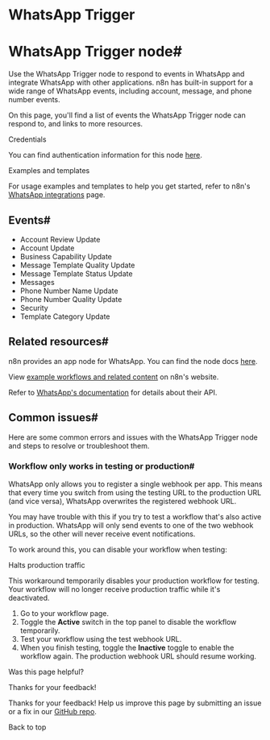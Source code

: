 # WhatsApp Trigger

[ ](https://github.com/n8n-io/n8n-docs/edit/main/docs/integrations/builtin/trigger-nodes/n8n-nodes-base.whatsapptrigger.md "Edit this page")

# WhatsApp Trigger node#

Use the WhatsApp Trigger node to respond to events in WhatsApp and integrate WhatsApp with other applications. n8n has built-in support for a wide range of WhatsApp events, including account, message, and phone number events.

On this page, you'll find a list of events the WhatsApp Trigger node can respond to, and links to more resources.

Credentials

You can find authentication information for this node [here](../../credentials/whatsapp/).

Examples and templates

For usage examples and templates to help you get started, refer to n8n's [WhatsApp integrations](https://n8n.io/integrations/whatsapp-trigger/) page.

## Events#

  * Account Review Update
  * Account Update
  * Business Capability Update
  * Message Template Quality Update
  * Message Template Status Update
  * Messages
  * Phone Number Name Update
  * Phone Number Quality Update
  * Security
  * Template Category Update



## Related resources#

n8n provides an app node for WhatsApp. You can find the node docs [here](../../app-nodes/n8n-nodes-base.whatsapp/).

View [example workflows and related content](https://n8n.io/integrations/whatsapp-trigger/) on n8n's website.

Refer to [WhatsApp's documentation](https://developers.facebook.com/docs/whatsapp/cloud-api) for details about their API.

## Common issues#

Here are some common errors and issues with the WhatsApp Trigger node and steps to resolve or troubleshoot them.

### Workflow only works in testing or production#

WhatsApp only allows you to register a single webhook per app. This means that every time you switch from using the testing URL to the production URL (and vice versa), WhatsApp overwrites the registered webhook URL. 

You may have trouble with this if you try to test a workflow that's also active in production. WhatsApp will only send events to one of the two webhook URLs, so the other will never receive event notifications.

To work around this, you can disable your workflow when testing:

Halts production traffic

This workaround temporarily disables your production workflow for testing. Your workflow will no longer receive production traffic while it's deactivated.

  1. Go to your workflow page.
  2. Toggle the **Active** switch in the top panel to disable the workflow temporarily.
  3. Test your workflow using the test webhook URL.
  4. When you finish testing, toggle the **Inactive** toggle to enable the workflow again. The production webhook URL should resume working.

Was this page helpful? 

Thanks for your feedback! 

Thanks for your feedback! Help us improve this page by submitting an issue or a fix in our [GitHub repo](https://github.com/n8n-io/n8n-docs). 

Back to top 
